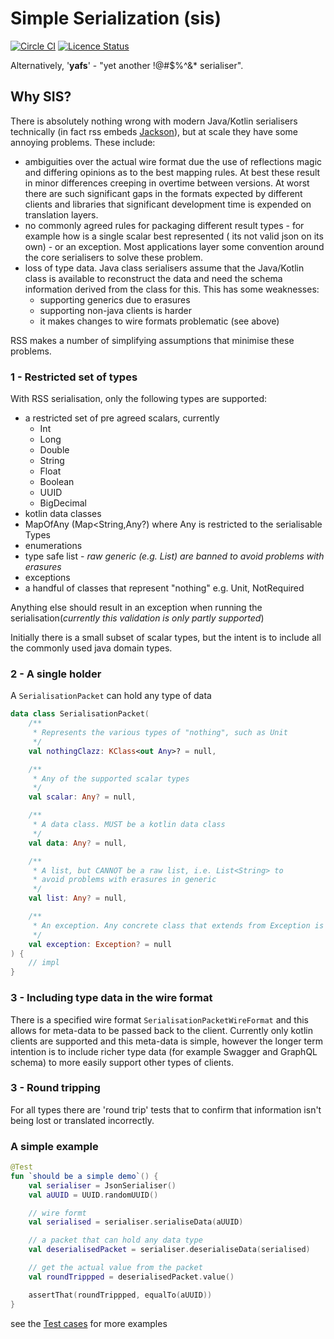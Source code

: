 # Simple Serialization (sis)

[![Circle CI](https://circleci.com/gh/dreifadotapp/simple-serialisation.svg?style=shield)](https://circleci.com/gh/dreifadotapp/simple-serialisation)
[![Licence Status](https://img.shields.io/github/license/dreifadotapp/simple-serialisation)](https://github.com/dreifadotapp/simple-serialisation/blob/master/licence.txt)

Alternatively, '**yafs**' - "yet another !@#$%^&* serialiser".

## Why SIS?

There is absolutely nothing wrong with modern Java/Kotlin serialisers technically (in fact rss embeds
[Jackson](https://github.com/FasterXML/jackson)), but at scale they have some annoying problems. These include:

* ambiguities over the actual wire format due the use of reflections magic and differing opinions as to the best mapping
  rules. At best these result in minor differences creeping in overtime between versions. At worst there are such
  significant gaps in the formats expected by different clients and libraries that significant development time is
  expended on translation layers.
* no commonly agreed rules for packaging different result types - for example how is a single scalar best represented (
  its not valid json on its own) - or an exception. Most applications layer some convention around the core serialisers
  to solve these problem.
* loss of type data. Java class serialisers assume that the Java/Kotlin class is available to reconstruct the data and
  need the schema information derived from the class for this. This has some weaknesses:
    - supporting generics due to erasures
    - supporting non-java clients is harder
    - it makes changes to wire formats problematic  (see above)

RSS makes a number of simplifying assumptions that minimise these problems.

### 1 - Restricted set of types

With RSS serialisation, only the following types are supported:

* a restricted set of pre agreed scalars, currently
    - Int
    - Long
    - Double
    - String
    - Float
    - Boolean
    - UUID
    - BigDecimal
* kotlin data classes
* MapOfAny (Map<String,Any?) where Any is restricted to the serialisable Types  
* enumerations   
* type safe list - *raw generic (e.g. List<String>) are banned to avoid problems with erasures*
* exceptions
* a handful of classes that represent "nothing" e.g. Unit, NotRequired

Anything else should result in an exception when running the serialisation(_currently this validation is only partly
supported_)

Initially there is a small subset of scalar types, but the intent is to include all the commonly used java domain types.

### 2 - A single holder

A `SerialisationPacket` can hold any type of data

```kotlin
data class SerialisationPacket(
    /**
     * Represents the various types of "nothing", such as Unit
     */
    val nothingClazz: KClass<out Any>? = null,

    /**
     * Any of the supported scalar types
     */
    val scalar: Any? = null,

    /**
     * A data class. MUST be a kotlin data class
     */
    val data: Any? = null,

    /**
     * A list, but CANNOT be a raw list, i.e. List<String> to
     * avoid problems with erasures in generic
     */
    val list: Any? = null,

    /**
     * An exception. Any concrete class that extends from Exception is allowed
     */
    val exception: Exception? = null
) {
    // impl 
}
```

### 3 - Including type data in the wire format

There is a specified wire format `SerialisationPacketWireFormat` and this allows for meta-data to be passed back to the
client. Currently only kotlin clients are supported and this meta-data is simple, however the longer term intention is
to include richer type data (for example Swagger and GraphQL schema) to more easily support other types of clients.

### 3 - Round tripping

For all types there are 'round trip' tests that to confirm that information isn't being lost or translated incorrectly.

### A simple example

```kotlin
@Test
fun `should be a simple demo`() {
    val serialiser = JsonSerialiser()
    val aUUID = UUID.randomUUID()

    // wire formt
    val serialised = serialiser.serialiseData(aUUID)

    // a packet that can hold any data type
    val deserialisedPacket = serialiser.deserialiseData(serialised)

    // get the actual value from the packet
    val roundTrippped = deserialisedPacket.value()

    assertThat(roundTrippped, equalTo(aUUID))
}
```

see
the [Test cases](https://github.com/dreifadotapp/simple-serialisation/blob/master/impl/src/test/kotlin/dreifa/app/rss/JsonSerialiserTest.kt)
for more examples
